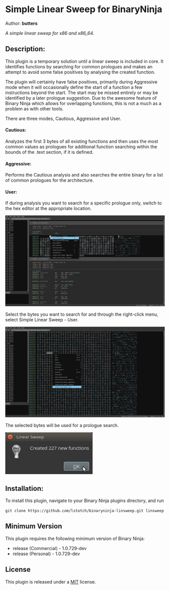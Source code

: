 # Simple Linear Sweep for BinaryNinja
Author: **butters**

_A simple linear sweep for x86 and x86_64._

## Description:

This plugin is a temporary solution until a linear sweep is included in core. It identifies functions by searching for common prologues and makes an attempt to avoid some false positives by analysing the created function.

The plugin will certainly have false positives, primarily during Aggressive mode when it will occasionally define the start of a function a few instructions beyond the start. The start may be missed entirely or may be identified by a later prologue suggestion. Due to the awesome feature of Binary Ninja which allows for overlapping functions, this is not a much as a problem as with other tools.

There are three modes, Cautious, Aggressive and User.

#### Cautious:
Analyzes the first 3 bytes of all existing functions and then uses the most common values as prologues for additional function searching within the bounds of the .text section, if it is defined.

#### Aggressive:
Performs the Cautious analysis and also searches the entire binary for a list of common prologues for the architecture.
 
#### User:
If during analysis you want to search for a specific prologue only, switch to the hex editor at the appropriate location.

![Select](screenshots/1.png)


Select the bytes you want to search for and through the right-click menu, select Simple Linear Sweep - User.

![Select](screenshots/2.png)


The selected bytes will be used for a prologue search.

![Select](screenshots/3.png)

## Installation:

To install this plugin, navigate to your Binary Ninja plugins directory, and run

```git clone https://github.com/lstotch/binaryninja-linsweep.git linsweep```

## Minimum Version

This plugin requires the following minimum version of Binary Ninja:

 * release (Commercial) - 1.0.729-dev
 * release (Personal) - 1.0.729-dev

## License

This plugin is released under a [MIT](LICENSE) license.

